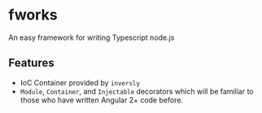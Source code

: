 # fworks
An easy framework for writing Typescript node.js

## Features
* IoC Container provided by `inversly`
* `Module`, `Container`, and `Injectable` decorators which will be familiar to those who have written Angular 2+ code before.

